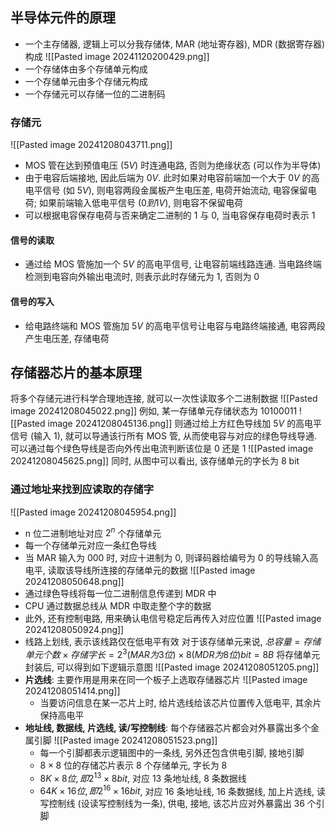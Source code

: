 ## 半导体元件的原理
- 一个主存储器, 逻辑上可以分我存储体, MAR (地址寄存器), MDR (数据寄存器) 构成
![[Pasted image 20241120200429.png]]
- 一个存储体由多个存储单元构成
- 一个存储单元由多个存储元构成
 - 一个存储元可以存储一位的二进制码
### 存储元
![[Pasted image 20241208043711.png]]
  - MOS 管在达到预值电压 ($5 V$) 时连通电路, 否则为绝缘状态 (可以作为半导体)
 - 由于电容后端接地, 因此后端为 $0 V$. 此时如果对电容前端加一个大于 $0 V$ 的高电平信号 (如 $5V$), 则电容两段金属板产生电压差, 电荷开始流动, 电容保留电荷; 如果前端输入低电平信号 ($0到1 V$), 则电容不保留电荷
 - 可以根据电容保存电荷与否来确定二进制的 $1$ 与 $0$, 当电容保存电荷时表示 $1$
#### 信号的读取
- 通过给 MOS 管施加一个 $5 V$ 的高电平信号, 让电容前端线路连通. 当电路终端检测到电容向外输出电流时, 则表示此时存储元为 $1$, 否则为 $0$
####  信号的写入
- 给电路终端和 MOS 管施加 $5V$ 的高电平信号让电容与电路终端接通, 电容两段产生电压差, 存储电荷
## 存储器芯片的基本原理
将多个存储元进行科学合理地连接, 就可以一次性读取多个二进制数据
![[Pasted image 20241208045022.png]]
例如, 某一存储单元存储状态为 $10100011$
![[Pasted image 20241208045136.png]]
则通过给上方红色导线加 $5V$ 的高电平信号 (输入 1), 就可以导通该行所有 MOS 管, 从而使电容与对应的绿色导线导通. 可以通过每个绿色导线是否向外传出电流判断该位是 $0$ 还是 $1$
![[Pasted image 20241208045625.png]]
同时, 从图中可以看出, 该存储单元的字长为 8 bit
### 通过地址来找到应读取的存储字
![[Pasted image 20241208045954.png]]
-  n 位二进制地址对应 $2^n$ 个存储单元
- 每一个存储单元对应一条红色导线
- 当 MAR 输入为 000 时, 对应十进制为 0, 则译码器给编号为 0 的导线输入高电平, 读取该导线所连接的存储单元的数据
	![[Pasted image 20241208050648.png]]
- 通过绿色导线将每一位二进制信息传递到 MDR 中
- CPU 通过数据总线从 MDR 中取走整个字的数据
- 此外, 还有控制电路, 用来确认电信号稳定后再传入对应位置
	![[Pasted image 20241208050924.png]]
- 线路上划线, 表示该线路仅在低电平有效
 对于该存储单元来说, $总容量=存储单元个数 \times 存储字长 = 2^3(MAR为3位) \times 8(MDR为8位) bit = 8B$
 将存储单元封装后, 可以得到如下逻辑示意图
 ![[Pasted image 20241208051205.png]]
 - **片选线**: 主要作用是用来在同一个板子上选取存储器芯片
	 ![[Pasted image 20241208051414.png]]
	 - 当要访问信息在某一芯片上时, 给片选线给该芯片位置传入低电平, 其余片保持高电平
- **地址线, 数据线, 片选线, 读/写控制线**: 每个存储器芯片都会对外暴露出多个金属引脚
	![[Pasted image 20241208051523.png]]
	- 每一个引脚都表示逻辑图中的一条线, 另外还包含供电引脚, 接地引脚
	- $8 \times 8$ 位的存储芯片表示 8 个存储单元, 字长为 8
	- $8K \times 8位, 即 2^{13} \times 8 bit$, 对应 13 条地址线, 8 条数据线
	- $64K \times 16 位, 即2^{16} \times 16 bit$, 对应 16 条地址线, 16 条数据线, 加上片选线, 读写控制线 (设读写控制线为一条), 供电, 接地, 该芯片应对外暴露出 36 个引脚